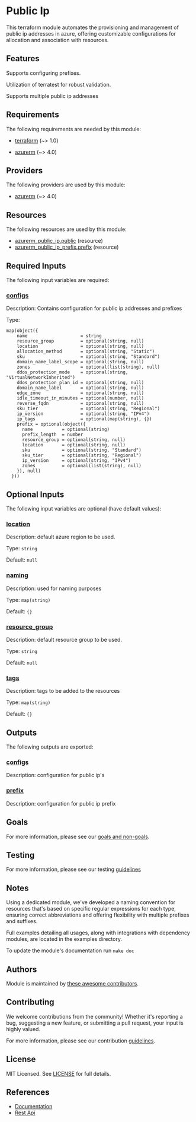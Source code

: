 # Public Ip

This terraform module automates the provisioning and management of public ip addresses in azure, offering customizable configurations for allocation and association with resources.

## Features

Supports configuring prefixes.

Utilization of terratest for robust validation.

Supports multiple public ip addresses

<!-- BEGIN_TF_DOCS -->
## Requirements

The following requirements are needed by this module:

- <a name="requirement_terraform"></a> [terraform](#requirement\_terraform) (~> 1.0)

- <a name="requirement_azurerm"></a> [azurerm](#requirement\_azurerm) (~> 4.0)

## Providers

The following providers are used by this module:

- <a name="provider_azurerm"></a> [azurerm](#provider\_azurerm) (~> 4.0)

## Resources

The following resources are used by this module:

- [azurerm_public_ip.public](https://registry.terraform.io/providers/hashicorp/azurerm/latest/docs/resources/public_ip) (resource)
- [azurerm_public_ip_prefix.prefix](https://registry.terraform.io/providers/hashicorp/azurerm/latest/docs/resources/public_ip_prefix) (resource)

## Required Inputs

The following input variables are required:

### <a name="input_configs"></a> [configs](#input\_configs)

Description: Contains configuration for public ip addresses and prefixes

Type:

```hcl
map(object({
    name                    = string
    resource_group          = optional(string, null)
    location                = optional(string, null)
    allocation_method       = optional(string, "Static")
    sku                     = optional(string, "Standard")
    domain_name_label_scope = optional(string, null)
    zones                   = optional(list(string), null)
    ddos_protection_mode    = optional(string, "VirtualNetworkInherited")
    ddos_protection_plan_id = optional(string, null)
    domain_name_label       = optional(string, null)
    edge_zone               = optional(string, null)
    idle_timeout_in_minutes = optional(number, null)
    reverse_fqdn            = optional(string, null)
    sku_tier                = optional(string, "Regional")
    ip_version              = optional(string, "IPv4")
    ip_tags                 = optional(map(string), {})
    prefix = optional(object({
      name           = optional(string)
      prefix_length  = number
      resource_group = optional(string, null)
      location       = optional(string, null)
      sku            = optional(string, "Standard")
      sku_tier       = optional(string, "Regional")
      ip_version     = optional(string, "IPv4")
      zones          = optional(list(string), null)
    }), null)
  }))
```

## Optional Inputs

The following input variables are optional (have default values):

### <a name="input_location"></a> [location](#input\_location)

Description: default azure region to be used.

Type: `string`

Default: `null`

### <a name="input_naming"></a> [naming](#input\_naming)

Description: used for naming purposes

Type: `map(string)`

Default: `{}`

### <a name="input_resource_group"></a> [resource\_group](#input\_resource\_group)

Description: default resource group to be used.

Type: `string`

Default: `null`

### <a name="input_tags"></a> [tags](#input\_tags)

Description: tags to be added to the resources

Type: `map(string)`

Default: `{}`

## Outputs

The following outputs are exported:

### <a name="output_configs"></a> [configs](#output\_configs)

Description: configuration for public ip's

### <a name="output_prefix"></a> [prefix](#output\_prefix)

Description: configuration for public ip prefix
<!-- END_TF_DOCS -->

## Goals

For more information, please see our [goals and non-goals](./GOALS.md).

## Testing

For more information, please see our testing [guidelines](./TESTING.md)

## Notes

Using a dedicated module, we've developed a naming convention for resources that's based on specific regular expressions for each type, ensuring correct abbreviations and offering flexibility with multiple prefixes and suffixes.

Full examples detailing all usages, along with integrations with dependency modules, are located in the examples directory.

To update the module's documentation run `make doc`

## Authors

Module is maintained by [these awesome contributors](https://github.com/cloudnationhq/terraform-azure-pip/graphs/contributors).

## Contributing

We welcome contributions from the community! Whether it's reporting a bug, suggesting a new feature, or submitting a pull request, your input is highly valued.

For more information, please see our contribution [guidelines](./CONTRIBUTING.md).

## License

MIT Licensed. See [LICENSE](./LICENSE) for full details.

## References

- [Documentation](https://learn.microsoft.com/en-us/azure/virtual-network/ip-services/public-ip-addresses)
- [Rest Api](https://learn.microsoft.com/en-us/rest/api/virtualnetwork/public-ip-addresses)
